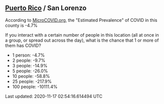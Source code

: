 
## [Puerto Rico](/united-states/puerto-rico) / San Lorenzo

According to [MicroCOVID.org](http://microcovid.org),
the "Estimated Prevalence" of COVID in this county is -4.7%

If you interact with a certain number of people in this location
(all at once in a group, or spread out across the day), what is the chance that
1 or more of them has COVID?

- 1 person: -4.7%
- 2 people: -9.7%
- 3 people: -14.9%
- 5 people: -26.0%
- 10 people: -58.8%
- 25 people: -217.9%
- 100 people: -10111.4%

Last updated: 2020-11-17 02:54:16.614494 UTC

